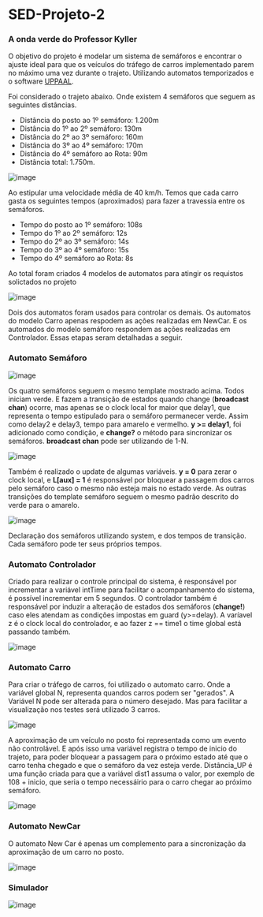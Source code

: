 # SED-Projeto-2
### A onda verde do Professor Kyller

O objetivo do projeto é modelar um sistema de semáforos e encontrar o ajuste ideal para que os veículos do tráfego de carros implementado parem no máximo uma vez durante o trajeto. Utilizando automatos temporizados e o software [UPPAAL](https://uppaal.org/).

Foi considerado o trajeto abaixo. Onde existem 4 semáforos que seguem as seguintes distâncias. 
- Distância do posto ao 1º semáforo: 1.200m
- Distância do 1º ao 2º semáforo: 130m
- Distância do 2º ao 3º semáforo: 160m
- Distância do 3º ao 4º semáforo: 170m
- Distância do 4º semáforo ao Rota: 90m
- Distância total: 1.750m.

![image](https://github.com/DouradoR/SED-Projeto-2/assets/86689951/17711cbf-e576-477c-b415-b1ec1c7251ae)

Ao estipular uma velocidade média de 40 km/h. Temos que cada carro gasta os seguintes tempos (aproximados) para fazer a travessia entre os semáforos.
- Tempo do posto ao 1º semáforo: 108s
- Tempo do 1º ao 2º semáforo: 12s
- Tempo do 2º ao 3º semáforo: 14s
- Tempo do 3º ao 4º semáforo: 15s
- Tempo do 4º semáforo ao Rota: 8s


Ao total foram criados 4 modelos de automatos para atingir os requistos solictados no projeto

![image](https://github.com/DouradoR/SED-Projeto-2/assets/86689951/2c6248ba-b23e-41af-ab7c-065222e9d0ae)


Dois dos automatos foram usados para controlar os demais. Os automatos do modelo Carro apenas respodem as ações realizadas em NewCar. E os automados do modelo semáforo respondem as ações realizadas em Controlador. Essas etapas seram detalhadas a seguir. 

### Automato Semáforo

![image](https://github.com/DouradoR/SED-Projeto-2/assets/86689951/662a36cd-8c72-435f-9ac8-9487963d4ccf)

Os quatro semáforos seguem o mesmo template mostrado acima. Todos iniciam verde. E fazem a transição de estados quando change (__broadcast chan__) ocorre, mas apenas se o clock local for maior que delay1, que representa o tempo estipulado para o semáforo permanecer verde. Assim como delay2 e delay3, tempo para amarelo e vermelho. __y >= delay1__, foi adicionado como condição, e __change?__ o método para sincronizar os semáforos. __broadcast chan__ pode ser utilizando de 1-N. 

![image](https://github.com/DouradoR/SED-Projeto-2/assets/86689951/e50d48bd-6a1f-4c4f-b60b-eeca4650f178)

Também é realizado o update de algumas variáveis. __y = 0__ para zerar o clock local, e __L[aux] = 1__ é responsável por bloquear a passagem dos carros pelo semáforo caso o mesmo não esteja mais no estado verde. As outras transições do template semáforo seguem o mesmo padrão descrito do verde para o amarelo. 

![image](https://github.com/DouradoR/SED-Projeto-2/assets/86689951/65d2c9f4-5750-440f-9f31-1a0958e2b03e)

Declaração dos semáforos utilizando system, e dos tempos de transição. Cada semáforo pode ter seus próprios tempos.


### Automato Controlador

Criado para realizar o controle principal do sistema, é responsável por incrementar a variável intTime para facilitar o acompanhamento do sistema, é possível incrementar em 5 segundos. O controlador também é responsável por induzir a alteração de estados dos semáforos (__change!__) caso eles atendam as condições impostas em guard (y>=delay). A varíavel z é o clock local do controlador, e ao fazer z == time1 o time global está passando também.  

![image](https://github.com/DouradoR/SED-Projeto-2/assets/86689951/c9b8b0e0-2400-4a5c-add7-711ecacf08e0)


### Automato Carro

Para criar o tráfego de carros, foi utilizado o automato carro. Onde a variável global N, representa quandos carros podem ser "gerados". A Variável N pode ser alterada para o número desejado. Mas para facilitar a visualização nos testes será utilizado 3 carros.  

![image](https://github.com/DouradoR/SED-Projeto-2/assets/86689951/6f436f8f-0c2c-4d96-b262-121e69c1bc3a)

A aproximação de um veículo no posto foi representada como um evento não controlável. E após isso uma variável registra o tempo de inicio do trajeto, para poder bloquear a passagem para o próximo estado até que o carro tenha chegado e que o semáforo da vez esteja verde. Distância_UP é uma função criada para que a variável dist1 assuma o valor, por exemplo de 108 + inicio, que seria o tempo necessáirio para o carro chegar ao próximo semáforo.  

![image](https://github.com/DouradoR/SED-Projeto-2/assets/86689951/0e4a1617-c99e-4d9b-a948-fb805f842abc)


### Automato NewCar

O automato New Car é apenas um complemento para a sincronização da aproximação de um carro no posto. 

![image](https://github.com/DouradoR/SED-Projeto-2/assets/86689951/75c6466b-f1c0-4a85-9c37-907f4aa2a180)


### Simulador

![image](https://github.com/DouradoR/SED-Projeto-2/assets/86689951/d63803e8-8313-427d-a4d4-d2c2d9d4301d)



